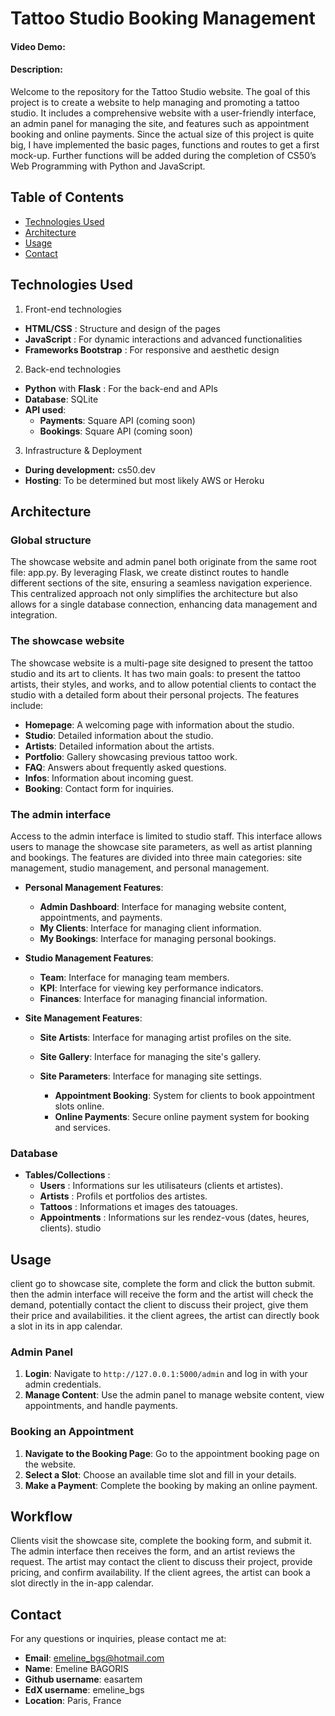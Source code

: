 # Tattoo Studio Booking Management
#### Video Demo:  <URL HERE>
#### Description:
Welcome to the repository for the Tattoo Studio website. The goal of this project is to create a website to help managing and promoting a tattoo studio.
It includes a comprehensive website with a user-friendly interface, an admin panel for managing the site, and features such as appointment booking and online payments.
Since the actual size of this project is quite big, I have implemented the basic pages, functions and routes to get a first mock-up. Further functions will be added during the completion
of CS50’s Web Programming with Python and JavaScript.

## Table of Contents

- [Technologies Used](#technologies-used)
- [Architecture](#architecture)
- [Usage](#usage)
- [Contact](#contact)

## Technologies Used

1. Front-end technologies
- **HTML/CSS** : Structure and design of the pages
- **JavaScript** : For dynamic interactions and advanced functionalities
- **Frameworks Bootstrap** : For responsive and aesthetic design

2. Back-end technologies

- **Python** with **Flask** : For the back-end and APIs
- **Database**: SQLite
- **API used**:
    - **Payments**: Square API (coming soon)
    - **Bookings**: Square API (coming soon)

3. Infrastructure & Deployment
- **During development:** cs50.dev
- **Hosting**: To be determined but most likely AWS or Heroku

## Architecture

### Global structure

The showcase website and admin panel both originate from the same root file: app.py.
By leveraging Flask, we create distinct routes to handle different sections of the site, ensuring a seamless navigation experience.
This centralized approach not only simplifies the architecture but also allows for a single database connection, enhancing data management and integration.

### The showcase website
The showcase website is a multi-page site designed to present the tattoo studio and its art to clients. It has two main goals: to present the tattoo artists, their styles, and works, and to allow potential clients to contact the studio with a detailed form about their personal projects. The features include:

- **Homepage**: A welcoming page with information about the studio.
- **Studio**: Detailed information about the studio.
- **Artists**: Detailed information about the artists.
- **Portfolio**: Gallery showcasing previous tattoo work.
- **FAQ**: Answers about frequently asked questions.
- **Infos**: Information about incoming guest.
- **Booking**: Contact form for inquiries.


### The admin interface

Access to the admin interface is limited to studio staff. This interface allows users to manage the showcase site parameters, as well as artist planning and bookings. The features are divided into three main categories: site management, studio management, and personal management.

- **Personal Management Features**:
  - **Admin Dashboard**: Interface for managing website content, appointments, and payments.
  - **My Clients**: Interface for managing client information.
  - **My Bookings**: Interface for managing personal bookings.

- **Studio Management Features**:
  - **Team**: Interface for managing team members.
  - **KPI**: Interface for viewing key performance indicators.
  - **Finances**: Interface for managing financial information.

- **Site Management Features**:
  - **Site Artists**: Interface for managing artist profiles on the site.
  - **Site Gallery**: Interface for managing the site's gallery.
  - **Site Parameters**: Interface for managing site settings.

    - **Appointment Booking**: System for clients to book appointment slots online.
    - **Online Payments**: Secure online payment system for booking and services.

### Database

- **Tables/Collections** :
    - **Users** : Informations sur les utilisateurs (clients et artistes).
    - **Artists** : Profils et portfolios des artistes.
    - **Tattoos** : Informations et images des tatouages.
    - **Appointments** : Informations sur les rendez-vous (dates, heures, clients).
    studio

## Usage

client go to showcase site, complete the form and click the button submit.
then the admin interface will receive the form and the artist will check the demand, potentially
contact the client to discuss their project, give them their price and availabilities.
it the client agrees, the artist can directly book a slot in its in app calendar.

### Admin Panel

1. **Login**: Navigate to `http://127.0.0.1:5000/admin` and log in with your admin credentials.
2. **Manage Content**: Use the admin panel to manage website content, view appointments, and handle payments.

### Booking an Appointment

1. **Navigate to the Booking Page**: Go to the appointment booking page on the website.
2. **Select a Slot**: Choose an available time slot and fill in your details.
3. **Make a Payment**: Complete the booking by making an online payment.

## Workflow

Clients visit the showcase site, complete the booking form, and submit it. The admin interface then receives the form, and an artist reviews the request. The artist may contact the client to discuss their project, provide pricing, and confirm availability. If the client agrees, the artist can book a slot directly in the in-app calendar.


## Contact

For any questions or inquiries, please contact me at:

- **Email**: emeline_bgs@hotmail.com
- **Name**: Emeline BAGORIS
- **Github username**: easartem
- **EdX username**: emeline_bgs
- **Location**: Paris, France
